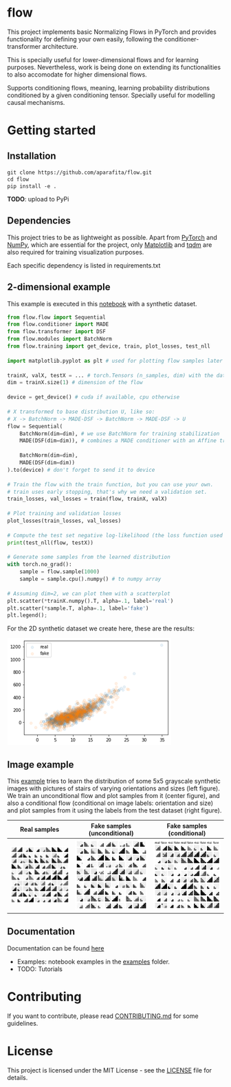 # flow

This project implements basic Normalizing Flows in PyTorch 
and provides functionality for defining your own easily, 
following the conditioner-transformer architecture.

This is specially useful for lower-dimensional flows and for learning purposes.
Nevertheless, work is being done on extending its functionalities 
to also accomodate for higher dimensional flows.

Supports conditioning flows, meaning, learning probability distributions
conditioned by a given conditioning tensor. Specially useful for modelling causal mechanisms.


# Getting started

## Installation

```
git clone https://github.com/aparafita/flow.git
cd flow
pip install -e .
```

**TODO**: upload to PyPi

## Dependencies

This project tries to be as lightweight as possible. 
Apart from [PyTorch](https://pytorch.org/) and [NumPy](https://pytorch.org/), 
which are essential for the project, only [Matplotlib](https://matplotlib.org/) 
and [tqdm](https://github.com/tqdm/tqdm) are also required for training visualization purposes.

Each specific dependency is listed in requirements.txt


## 2-dimensional example

This example is executed in this [notebook](examples/README-example.ipynb) with a synthetic dataset.

```python
from flow.flow import Sequential
from flow.conditioner import MADE
from flow.transformer import DSF
from flow.modules import BatchNorm
from flow.training import get_device, train, plot_losses, test_nll

import matplotlib.pyplot as plt # used for plotting flow samples later

trainX, valX, testX = ... # torch.Tensors (n_samples, dim) with the data
dim = trainX.size(1) # dimension of the flow

device = get_device() # cuda if available, cpu otherwise

# X transformed to base distribution U, like so:
# X -> BatchNorm -> MADE-DSF -> BatchNorm -> MADE-DSF -> U
flow = Sequential(
    BatchNorm(dim=dim), # we use BatchNorm for training stabilization
    MADE(DSF(dim=dim)), # combines a MADE conditioner with an Affine transformer
    
    BatchNorm(dim=dim),
    MADE(DSF(dim=dim))
).to(device) # don't forget to send it to device

# Train the flow with the train function, but you can use your own.
# train uses early stopping, that's why we need a validation set.
train_losses, val_losses = train(flow, trainX, valX)

# Plot training and validation losses
plot_losses(train_losses, val_losses)

# Compute the test set negative log-likelihood (the loss function used for training)
print(test_nll(flow, testX))

# Generate some samples from the learned distribution
with torch.no_grad():
    sample = flow.sample(1000)
    sample = sample.cpu().numpy() # to numpy array
    
# Assuming dim=2, we can plot them with a scatterplot
plt.scatter(*trainX.numpy().T, alpha=.1, label='real')
plt.scatter(*sample.T, alpha=.1, label='fake')
plt.legend();
```

For the 2D synthetic dataset we create here, these are the results:

<img src="images/2d-samples.png" />


## Image example

This [example](examples/Stairs.ipynb) tries to learn the distribution of some 5x5 grayscale synthetic images with pictures of stairs of varying orientations and sizes (left figure). We train an unconditional flow and plot samples from it (center figure), and also a conditional flow (conditional on image labels: orientation and size) and plot samples from it using the labels from the test dataset (right figure).

Real samples|Fake samples (unconditional)|Fake samples (conditional)
:-------------------------:|:-------------------------:|:-----------:
![Real samples](images/real-samples.png)|![Fake unconditioned samples](images/fake-samples.png)|![Fake conditioned samples](images/cond-samples.png)  

## Documentation

Documentation can be found [here](https://aparafita.github.io/flow-torch)

* Examples: notebook examples in the [examples](examples/) folder.
* TODO: Tutorials


# Contributing

If you want to contribute, please read [CONTRIBUTING.md](CONTRIBUTING.md) for some guidelines.


# License

This project is licensed under the MIT License - see the [LICENSE](LICENSE) file for details.